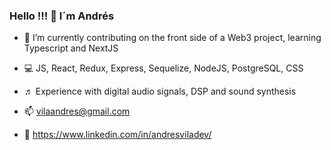 ### Hello !!! 👋 I´m Andrés

- 🔭 I’m currently contributing on the front side of a Web3 project, learning Typescript and NextJS
- 💻 JS, React, Redux, Express, Sequelize, NodeJS, PostgreSQL, CSS
- ♬ Experience with digital audio signals, DSP and sound synthesis

- 📫 vilaandres@gmail.com
- 🔗 https://www.linkedin.com/in/andresviladev/
